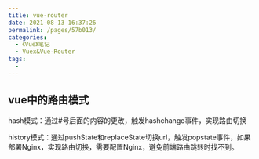 ```yaml
---
title: vue-router
date: 2021-08-13 16:37:26
permalink: /pages/57b013/
categories:
  - 《Vue》笔记
  - Vuex&Vue-Router
tags:
  - 
---
```

## vue中的路由模式

hash模式：通过#号后面的内容的更改，触发hashchange事件，实现路由切换

history模式：通过pushState和replaceState切换url，触发popstate事件，如果部署Nginx，实现路由切换，需要配置Nginx，避免前端路由跳转时找不到。